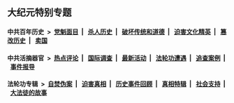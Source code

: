 ## 大纪元特别专题

#### 中共百年历史 &nbsp;>&nbsp; [党魁面目](indexes/nf1176107/README.md?06130430) &nbsp;| &nbsp; [杀人历史](indexes/nf1176106/README.md?06130430) &nbsp;| &nbsp; [破坏传统和道德](indexes/nf1176106/README.md?06130430) &nbsp;| &nbsp; [迫害文化精英](indexes/nf1176111/README.md?06130430) &nbsp;| &nbsp; [篡改历史](indexes/nf1176115/README.md?06130430) &nbsp;| &nbsp; [卖国](indexes/nf1176117/README.md?06130430) 

#### 中共活摘器官 &nbsp;>&nbsp; [热点评论](indexes/nf5879/README.md?06130430) &nbsp;| &nbsp; [国际调查](indexes/nf5947/README.md?06130430) &nbsp;| &nbsp; [最新活动](indexes/nf5883/README.md?06130430) &nbsp;| &nbsp; [法轮功遭遇](indexes/nf5881/README.md?06130430) &nbsp;| &nbsp; [追查案例](indexes/nf5880/README.md?06130430) &nbsp;| &nbsp; [事件报导](indexes/nf5877/README.md?06130430) 

#### 法轮功专辑 &nbsp;>&nbsp; [自焚伪案](indexes/nf5562/README.md?06130430) &nbsp;| &nbsp; [迫害真相](indexes/nf4379/README.md?06130430) &nbsp;| &nbsp; [历史事件回顾](indexes/nf5793/README.md?06130430) &nbsp;| &nbsp; [真相特辑](indexes/nf4389/README.md?06130430) &nbsp;| &nbsp; [社会支持](indexes/nf4386/README.md?06130430) &nbsp;| &nbsp; [大法徒的故事](indexes/nf1147481/README.md?06130430) 



